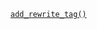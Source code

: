 <p><code><a href="https://developer.wordpress.org/reference/functions/add_rewrite_tag/">add_rewrite_tag()</a></code></p>

<blockquote>



</blockquote>

